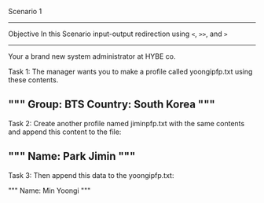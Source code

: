 Scenario 1
____________________________________________________________

Objective
In this Scenario input-output redirection using `<`, `>>`, and `>`

____________________________________________________________
Your a brand new system administrator at HYBE co.

Task 1:
The manager wants you to make a profile called yoongipfp.txt 
using these contents.

"""
Group: BTS
Country: South Korea
"""
-------------------------------------------------------------

Task 2:
Create another profile named jiminpfp.txt with the same
contents and append this content to the file:

"""
Name: Park Jimin
"""
-----------------------------------------------------

Task 3:
Then append this data to the yoongipfp.txt:

"""
Name: Min Yoongi
"""
